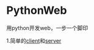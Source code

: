 # PythonWeb
用python开发web，一步一个脚印

1.简单的[client](https://github.com/KiwiShow/PythonWeb/client_server_socket/client_socket.py)和[server](https://github.com/KiwiShow/PythonWeb/client_server_socket/server_socket.py)